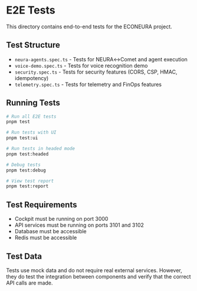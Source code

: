 # E2E Tests

This directory contains end-to-end tests for the ECONEURA project.

## Test Structure

- `neura-agents.spec.ts` - Tests for NEURA↔Comet and agent execution
- `voice-demo.spec.ts` - Tests for voice recognition demo
- `security.spec.ts` - Tests for security features (CORS, CSP, HMAC, idempotency)
- `telemetry.spec.ts` - Tests for telemetry and FinOps features

## Running Tests

```bash
# Run all E2E tests
pnpm test

# Run tests with UI
pnpm test:ui

# Run tests in headed mode
pnpm test:headed

# Debug tests
pnpm test:debug

# View test report
pnpm test:report
```

## Test Requirements

- Cockpit must be running on port 3000
- API services must be running on ports 3101 and 3102
- Database must be accessible
- Redis must be accessible

## Test Data

Tests use mock data and do not require real external services. However, they do test the integration between components and verify that the correct API calls are made.